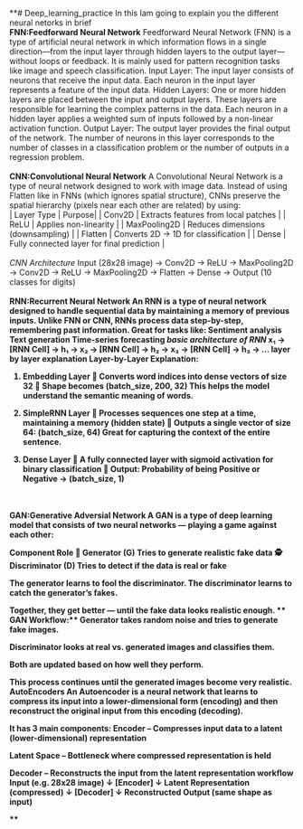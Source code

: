 **# Deep_learning_practice
In this Iam going to explain you the different neural netorks in brief<br>
<b>FNN:Feedforward Neural Network</b>
Feedforward Neural Network (FNN) is a type of artificial neural network in which information flows in a single direction—from the input layer through hidden layers to the output layer—without loops or feedback. It is mainly used for pattern recognition tasks like image and speech classification.
Input Layer: The input layer consists of neurons that receive the input data. Each neuron in the input layer represents a feature of the input data.
Hidden Layers: One or more hidden layers are placed between the input and output layers. These layers are responsible for learning the complex patterns in the data. Each neuron in a hidden layer applies a weighted sum of inputs followed by a non-linear activation function.
Output Layer: The output layer provides the final output of the network. The number of neurons in this layer corresponds to the number of classes in a classification problem or the number of outputs in a regression problem.<br><br>
<b>CNN:Convolutional Neural Network</b>
A Convolutional Neural Network is a type of neural network designed to work with image data. Instead of using Flatten like in FNNs (which ignores spatial structure), CNNs preserve the spatial hierarchy (pixels near each other are related) by using:<br>| Layer Type | Purpose|
| Conv2D      | Extracts features from local patches       |
| ReLU       | Applies non-linearity                      |
| MaxPooling2D | Reduces dimensions (downsampling)          |
| Flatten      | Converts 2D → 1D for classification        |
| Dense       | Fully connected layer for final prediction |<br><br>
<i>CNN Architecture</i>
Input (28x28 image)
 → Conv2D
 → ReLU
 → MaxPooling2D
 → Conv2D
 → ReLU
 → MaxPooling2D
 → Flatten
 → Dense
 → Output (10 classes for digits)
<br><br>
<b>RNN:Recurrent Neural Network<b>
An RNN is a type of neural network designed to handle sequential data by maintaining a memory of previous inputs.
Unlike FNN or CNN, RNNs process data step-by-step, remembering past information.
Great for tasks like:
Sentiment analysis
Text generation
Time-series forecasting
<i>basic architecture of RNN</i>
x₁ → [RNN Cell] → h₁ →
x₂ → [RNN Cell] → h₂ →
x₃ → [RNN Cell] → h₃ →
...
<b>layer by layer explanation</b>
 Layer-by-Layer Explanation:
1. Embedding Layer
🎯 Converts word indices into dense vectors of size 32
📐 Shape becomes (batch_size, 200, 32)
This helps the model understand the semantic meaning of words.

2. SimpleRNN Layer
🔁 Processes sequences one step at a time, maintaining a memory (hidden state)
📐 Outputs a single vector of size 64: (batch_size, 64)
Great for capturing the context of the entire sentence.

3. Dense Layer
🎯 A fully connected layer with sigmoid activation for binary classification
📐 Output: Probability of being Positive or Negative → (batch_size, 1)
<br>
<br>
<b>GAN:Generative Adversial Network</b>
A GAN is a type of deep learning model that consists of two neural networks — playing a game against each other:

Component	Role
🎨 Generator (G)	Tries to generate realistic fake data
🕵️ Discriminator (D)	Tries to detect if the data is real or fake

The generator learns to fool the discriminator.
The discriminator learns to catch the generator’s fakes.

Together, they get better — until the fake data looks realistic enough.
** GAN Workflow:**
Generator takes random noise and tries to generate fake images.

Discriminator looks at real vs. generated images and classifies them.

Both are updated based on how well they perform.

This process continues until the generated images become very realistic.
**AutoEncoders**
An Autoencoder is a neural network that learns to compress its input into a lower-dimensional form (encoding) and then reconstruct the original input from this encoding (decoding).

It has 3 main components:
Encoder – Compresses input data to a latent (lower-dimensional) representation

Latent Space – Bottleneck where compressed representation is held

Decoder – Reconstructs the input from the latent representation
**workflow**
Input (e.g. 28x28 image)
     ↓
[Encoder]
     ↓
Latent Representation (compressed)
     ↓
[Decoder]
     ↓
Reconstructed Output (same shape as input)

**
